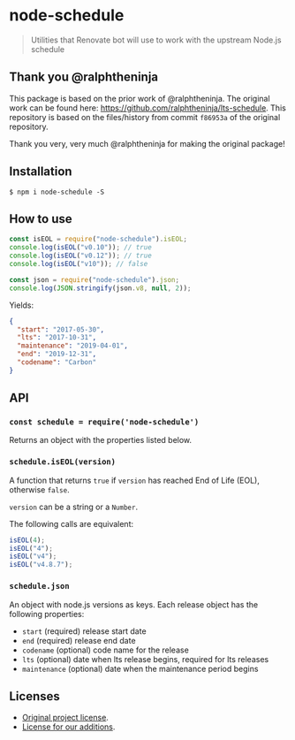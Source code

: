 # node-schedule

> Utilities that Renovate bot will use to work with the upstream Node.js schedule

## Thank you @ralphtheninja

This package is based on the prior work of @ralphtheninja.
The original work can be found here: https://github.com/ralphtheninja/lts-schedule.
This repository is based on the files/history from commit `f86953a` of the original repository.

Thank you very, very much @ralphtheninja for making the original package!

## Installation

```
$ npm i node-schedule -S
```

## How to use

```js
const isEOL = require("node-schedule").isEOL;
console.log(isEOL("v0.10")); // true
console.log(isEOL("v0.12")); // true
console.log(isEOL("v10")); // false
```

```js
const json = require("node-schedule").json;
console.log(JSON.stringify(json.v8, null, 2));
```

Yields:

```json
{
  "start": "2017-05-30",
  "lts": "2017-10-31",
  "maintenance": "2019-04-01",
  "end": "2019-12-31",
  "codename": "Carbon"
}
```

## API

### `const schedule = require('node-schedule')`

Returns an object with the properties listed below.

### `schedule.isEOL(version)`

A function that returns `true` if `version` has reached End of Life (EOL), otherwise `false`.

`version` can be a string or a `Number`.

The following calls are equivalent:

```js
isEOL(4);
isEOL("4");
isEOL("v4");
isEOL("v4.8.7");
```

### `schedule.json`

An object with node.js versions as keys.
Each release object has the following properties:

- `start` (required) release start date
- `end` (required) release end date
- `codename` (optional) code name for the release
- `lts` (optional) date when lts release begins, required for lts releases
- `maintenance` (optional) date when the maintenance period begins

## Licenses

- [Original project license](ORIGINAL-LICENSE).
- [License for our additions](LICENSE).
